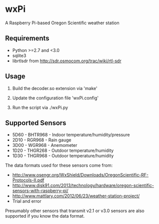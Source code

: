 wxPi
====

A Raspberry Pi-based Oregon Scientific weather station

Requirements
------------
 * Python >=2.7 and <3.0
 * sqlite3
 * librtlsdr from http://sdr.osmocom.org/trac/wiki/rtl-sdr

Usage
-----
  1) Build the decoder.so extension via 'make'
  
  2) Update the configuration file 'wxPi.config'
  
  3) Run the script via ./wxPi.py

Supported Sensors
-----------------
 * 5D60 - BHTR968 - Indoor temperature/humidity/pressure
 * 2D10 - RGR968  - Rain gauge
 * 3D00 - WGR968  - Anemometer
 * 1D20 - THGR268 - Outdoor temperature/humidity
 * 1D30 - THGR968 - Outdoor temperature/humidity

The data formats used for these sensors come from:
 * http://www.osengr.org/WxShield/Downloads/OregonScientific-RF-Protocols-II.pdf
 * http://www.disk91.com/2013/technology/hardware/oregon-scientific-sensors-with-raspberry-pi/
 * http://www.mattlary.com/2012/06/23/weather-station-project/
 * Trial and error

Presumably other sensors that transmit v2.1 or v3.0 sensors are also supported if you 
know the data format.
